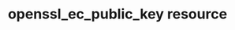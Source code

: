 ---
resource_reference: true
resources_common_guards: true
resources_common_notification: true
resources_common_properties: true
title: openssl_ec_public_key resource
resource: openssl_ec_public_key
aliases:
- "/resource_openssl_ec_public_key.html"
menu:
  infra:
    title: openssl_ec_public_key
    identifier: chef_infra/cookbook_reference/resources/openssl_ec_public_key openssl_ec_public_key
    parent: chef_infra/cookbook_reference/resources
resource_description_list:
- markdown: Use the **openssl_ec_public_key** resource to generate elliptic curve
    (EC) public key files from a given EC private key.
resource_new_in: '14.4'
syntax_full_code_block: |-
  openssl_ec_public_key 'name' do
    group                    String, Integer
    mode                     Integer, String # default value: "0640"
    owner                    String, Integer
    path                     String # default value: 'name' unless specified
    private_key_content      String
    private_key_pass         String
    private_key_path         String
    action                   Symbol # defaults to :create if not specified
  end
syntax_properties_list:
syntax_full_properties_list:
- "`openssl_ec_public_key` is the resource."
- "`name` is the name given to the resource block."
- "`action` identifies which steps Chef Infra Client will take to bring the node into
  the desired state."
- "`group`, `mode`, `owner`, `path`, `private_key_content`, `private_key_pass`, and
  `private_key_path` are the properties available to this resource."
actions_list:
  :create:
    markdown:
  :nothing:
    shortcode: resources_common_actions_nothing.md
properties_list:
- property: group
  ruby_type: String, Integer
  required: false
  description_list:
  - markdown: The group ownership applied to all files created by the resource.
- property: mode
  ruby_type: Integer, String
  required: false
  default_value: '0640'
  description_list:
  - markdown: The permission mode applied to all files created by the resource.
- property: owner
  ruby_type: String, Integer
  required: false
  description_list:
  - markdown: The owner applied to all files created by the resource.
- property: path
  ruby_type: String
  required: false
  default_value: The resource block's name
  description_list:
  - markdown: An optional property for specifying the path to write the file to if
      it differs from the resource block's name.
- property: private_key_content
  ruby_type: String
  required: false
  description_list:
  - markdown: The content of the private key including new lines. This property is
      used in place of private_key_path in instances where you want to avoid having
      to first write the private key to disk
- property: private_key_pass
  ruby_type: String
  required: false
  description_list:
  - markdown: The passphrase of the provided private key.
- property: private_key_path
  ruby_type: String
  required: false
  description_list:
  - markdown: The path to the private key file.
examples: |
  Generate new ec public key from a private key on disk

  ```ruby
  openssl_ec_public_key '/etc/ssl_files/eckey_prime256v1_des3.pub' do
    private_key_path '/etc/ssl_files/eckey_prime256v1_des3.pem'
    private_key_pass 'something'
    action :create
  end
  ```

  Generate new ec public key by passing in a private key

  ```ruby
  openssl_ec_public_key '/etc/ssl_files/eckey_prime256v1_des3_2.pub' do
    private_key_content "-----BEGIN EC PRIVATE KEY-----
  MHcCAQEEII2VAU9re44mAUzYPWCg+qqwdmP8CplsEg0b/DYPXLg2oAoGCCqGSM49
  AwEHoUQDQgAEKkpMCbIQ2C6Qlp/B+Odp1a9Y06Sm8yqPvCVIkWYP7M8PX5+RmoIv
  jGBVf/+mVBx77ji3NpTilMUt2KPZ87lZ3w==
  -----END EC PRIVATE KEY-----
  "
    action :create
  end
  ```
---